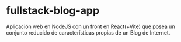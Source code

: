 # fullstack-blog-app
Aplicación web en NodeJS con un front en React(+Vite) que posea un conjunto reducido de características propias de un Blog de Internet.
